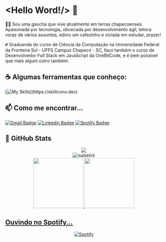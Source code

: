 # <Hello Word!/> :wave:

:woman_student: Sou uma gaúcha que vive atualmente em terras chapecoenses. Apaixonada por tecnologia, obcecada por desenvolvimento ágil, leitora voraz de vários assuntos, adoro um cafezinho e viciada em estudar, prazer!

:two_hearts: Graduanda do curso de Ciência da Computação na Universidade Federal da Fronteira Sul - UFFS Campus Chapecó - SC, faço também o curso de Desenvolvedor Full Stack em JavaScript da OneBitCode, e é bem possível que mais algum outro também. 


## :coffee: Algumas ferramentas que conheço:

[![My Skills](https://skillicons.dev/icons?i=c,cpp,html,css,js,py,java,php,mysql,git,github,vscode,)](https://skillicons.dev)


## :mailbox: Como me encontrar...

[![Gmail Badge](https://img.shields.io/badge/-Gmail-c14438?style=flat-square&logo=Gmail&logoColor=white&link=mailto:isabelireik2@gmail.com)](mailto:isabelireik2@gmail.com)
[![Linkedin Badge](https://img.shields.io/badge/-LinkedIn-blue?style=flat-square&logo=Linkedin&logoColor=white&link=https://www.linkedin.com/in/isabeli-reik-872981162//)](https://www.linkedin.com/in/isabelireik/)
[![Spotify Badge](https://img.shields.io/badge/-Spotify-1ED760?style=flat-square&logo=Spotify&logoColor=white&link=https://open.spotify.com/user/p3h267aa2gos5wd11dtberex5)](https://open.spotify.com/user/p3h267aa2gos5wd11dtberex5)

   
## :eyes: GitHub Stats
<div align="center">
   <img src="https://profile-counter.glitch.me/isabelirk/count.svg" />
</div>
<div align="center">
<img align="center" src="https://github-readme-streak-stats.herokuapp.com/?user=isabelirk&theme=dracula" alt="isabelirk" />
</div>
<div align="center">
  <a href="https://github.com/isabelirk">
  <img height="160em" src="https://github-readme-stats.vercel.app/api?username=isabelirk&show_icons=true&theme=dracula&include_all_commits=true&count_private=true."/>
  <img height="160em" src="https://github-readme-stats.vercel.app/api/top-langs/?username=isabelirk&layout=compact&langs_count=7&theme=dracula&include_all_commits=true&count_private=true."/>
</div>


## Ouvindo no Spotify...

<div align="center">
  <a href="https://open.spotify.com/user/p3h267aa2gos5wd11dtberex5">
  <img alt="Spotify" src="https://spotify-recently-played-readme.vercel.app/api?user=p3h267aa2gos5wd11dtberex5&width=890&count=5">
</div>
